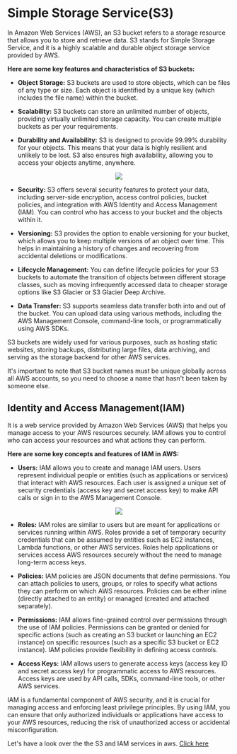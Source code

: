# Simple Storage Service(S3)


In Amazon Web Services (AWS), an S3 bucket refers to a storage resource that allows you to store and retrieve data. S3 stands for Simple Storage Service, and it is a highly scalable and durable object storage service provided by AWS.

**Here are some key features and characteristics of S3 buckets:**

* **Object Storage:** S3 buckets are used to store objects, which can be files of any type or size. Each object is identified by a unique key (which includes the file name) within the bucket.

* **Scalability:** S3 buckets can store an unlimited number of objects, providing virtually unlimited storage capacity. You can create multiple buckets as per your requirements.

* **Durability and Availability:** S3 is designed to provide 99.99% durability for your objects. This means that your data is highly resilient and unlikely to be lost. S3 also ensures high availability, allowing you to access your objects anytime, anywhere.
<p align="center">
<img src="https://github.com/jijinmichael/S3-and-IAM-user/assets/134680540/776ed61a-28fe-41fd-ba7c-d672f58daaec"></p>

* **Security:** S3 offers several security features to protect your data, including server-side encryption, access control policies, bucket policies, and integration with AWS Identity and Access Management (IAM). You can control who has access to your bucket and the objects within it.

* **Versioning:** S3 provides the option to enable versioning for your bucket, which allows you to keep multiple versions of an object over time. This helps in maintaining a history of changes and recovering from accidental deletions or modifications.

* **Lifecycle Management:** You can define lifecycle policies for your S3 buckets to automate the transition of objects between different storage classes, such as moving infrequently accessed data to cheaper storage options like S3 Glacier or S3 Glacier Deep Archive.

* **Data Transfer:** S3 supports seamless data transfer both into and out of the bucket. You can upload data using various methods, including the AWS Management Console, command-line tools, or programmatically using AWS SDKs.

S3 buckets are widely used for various purposes, such as hosting static websites, storing backups, distributing large files, data archiving, and serving as the storage backend for other AWS services.

It's important to note that S3 bucket names must be unique globally across all AWS accounts, so you need to choose a name that hasn't been taken by someone else.

## Identity and Access Management(IAM)

It is a web service provided by Amazon Web Services (AWS) that helps you manage access to your AWS resources securely. IAM allows you to control who can access your resources and what actions they can perform.

**Here are some key concepts and features of IAM in AWS:**

* **Users:** IAM allows you to create and manage IAM users. Users represent individual people or entities (such as applications or services) that interact with AWS resources. Each user is assigned a unique set of security credentials (access key and secret access key) to make API calls or sign in to the AWS Management Console.

<p align="center">
<img src="https://github.com/jijinmichael/S3-and-IAM-user/assets/134680540/412dc925-196b-43f6-a105-042f68ba770f"></p>

* **Roles:** IAM roles are similar to users but are meant for applications or services running within AWS. Roles provide a set of temporary security credentials that can be assumed by entities such as EC2 instances, Lambda functions, or other AWS services. Roles help applications or services access AWS resources securely without the need to manage long-term access keys.

* **Policies:** IAM policies are JSON documents that define permissions. You can attach policies to users, groups, or roles to specify what actions they can perform on which AWS resources. Policies can be either inline (directly attached to an entity) or managed (created and attached separately).

* **Permissions:** IAM allows fine-grained control over permissions through the use of IAM policies. Permissions can be granted or denied for specific actions (such as creating an S3 bucket or launching an EC2 instance) on specific resources (such as a specific S3 bucket or EC2 instance). IAM policies provide flexibility in defining access controls.

* **Access Keys:** IAM allows users to generate access keys (access key ID and secret access key) for programmatic access to AWS resources. Access keys are used by API calls, SDKs, command-line tools, or other AWS services.

IAM is a fundamental component of AWS security, and it is crucial for managing access and enforcing least privilege principles. By using IAM, you can ensure that only authorized individuals or applications have access to your AWS resources, reducing the risk of unauthorized access or accidental misconfiguration.


Let's have a look over the the S3 and IAM services in aws. 
[Click here](https://github.com/jijinmichael/S3-and-IAM-user/wiki)
